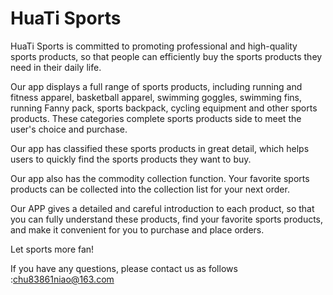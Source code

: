 # HuaTi Sports

HuaTi Sports is committed to promoting professional and high-quality sports products, so that people can efficiently buy the sports products they need in their daily life.

Our app displays a full range of sports products, including running and fitness apparel, basketball apparel, swimming goggles, swimming fins, running Fanny pack, sports backpack, cycling equipment and other sports products. These categories complete sports products side to meet the user's choice and purchase.

Our app has classified these sports products in great detail, which helps users to quickly find the sports products they want to buy.

Our app also has the commodity collection function. Your favorite sports products can be collected into the collection list for your next order.

Our APP gives a detailed and careful introduction to each product, so that you can fully understand these products, find your favorite sports products, and make it convenient for you to purchase and place orders.

Let sports more fan!

If you have any questions, please contact us as follows :chu83861niao@163.com

